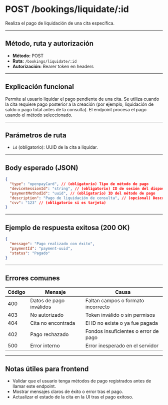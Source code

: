 # POST /bookings/liquidate/:id

Realiza el pago de liquidación de una cita específica.

---

## Método, ruta y autorización

- **Método:** POST
- **Ruta:** `/bookings/liquidate/:id`
- **Autorización:** Bearer token en headers

---

## Explicación funcional

Permite al usuario liquidar el pago pendiente de una cita. Se utiliza cuando la cita requiere pago posterior a la creación (por ejemplo, liquidación de saldo o pago total antes de la consulta). El endpoint procesa el pago usando el método seleccionado.

---

## Parámetros de ruta

- `id` (obligatorio): UUID de la cita a liquidar.

---

## Body esperado (JSON)

```json
{
  "type": "openpayCard", // (obligatorio) Tipo de método de pago
  "deviceSessionId": "string", // (obligatorio) ID de sesión del dispositivo
  "paymentMethodId": "uuid", // (obligatorio) ID del método de pago
  "description": "Pago de liquidación de consulta", // (opcional) Descripción
  "cvv": "123" // (obligatorio si es tarjeta)
}
```

---

## Ejemplo de respuesta exitosa (200 OK)

```json
{
  "message": "Pago realizado con éxito",
  "paymentId": "payment-uuid",
  "status": "Pagado"
}
```

---

## Errores comunes

| Código | Mensaje                 | Causa                                |
| ------ | ----------------------- | ------------------------------------ |
| 400    | Datos de pago inválidos | Faltan campos o formato incorrecto   |
| 403    | No autorizado           | Token inválido o sin permisos        |
| 404    | Cita no encontrada      | El ID no existe o ya fue pagada      |
| 402    | Pago rechazado          | Fondos insuficientes o error de pago |
| 500    | Error interno           | Error inesperado en el servidor      |

---

## Notas útiles para frontend

- Validar que el usuario tenga métodos de pago registrados antes de llamar este endpoint.
- Mostrar mensajes claros de éxito o error tras el pago.
- Actualizar el estado de la cita en la UI tras el pago exitoso.
